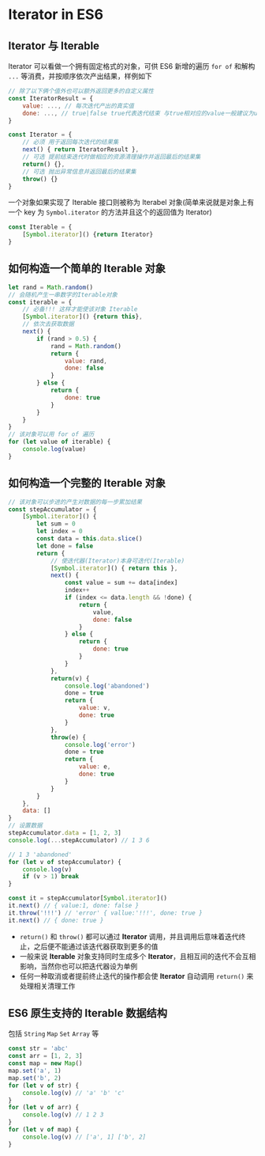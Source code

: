 # Iterator in ES6
## Iterator 与 Iterable
Iterator 可以看做一个拥有固定格式的对象，可供 ES6 新增的遍历 `for of` 和解构 `...` 等消费，并按顺序依次产出结果，样例如下
```js
// 除了以下俩个值外也可以额外返回更多的自定义属性
const IteratorResult = {
	value: ..., // 每次迭代产出的真实值
	done: ..., // true|false true代表迭代结束 与true相对应的value一般建议为undefined
}

const Iterator = {
	// 必须 用于返回每次迭代的结果集
	next() { return IteratorResult },
	// 可选 提前结束迭代时做相应的资源清理操作并返回最后的结果集
	return() {},
	// 可选 抛出异常信息并返回最后的结果集
	throw() {}
}
```
一个对象如果实现了 Iterable 接口则被称为 Iterabel 对象(简单来说就是对象上有一个 key 为 `Symbol.iterator` 的方法并且这个的返回值为 Iterator)
```js
const Iterable = {
	[Symbol.iterator]() {return Iterator}
}
```

## 如何构造一个简单的 Iterable 对象
```js
let rand = Math.random()
// 会随机产生一串数字的Iterable对象
const iterable = {
	// 必备!!! 这样才能使该对象 Iterable
	[Symbol.iterator]() {return this},
	// 依次去获取数据
	next() {
		if (rand > 0.5) {
			rand = Math.random()
			return {
				value: rand,
				done: false
			}
		} else {
			return {
				done: true
			}
		}
	}
}
// 该对象可以用 for of 遍历
for (let value of iterable) {
	console.log(value)
}
```

## 如何构造一个完整的 Iterable 对象
```js
// 该对象可以步进的产生对数据的每一步累加结果
const stepAccumulator = {
	[Symbol.iterator]() {
		let sum = 0
		let index = 0
		const data = this.data.slice()
		let done = false
		return {
			// 使迭代器(Iterator)本身可迭代(Iterable)
			[Symbol.iterator]() { return this },
			next() {
				const value = sum += data[index]
				index++
				if (index <= data.length && !done) {
					return {
						value,
						done: false
					}
				} else {
					return {
						done: true
					}
				}
			},
			return(v) {
				console.log('abandoned')
				done = true
				return {
					value: v,
					done: true
				}
			},
			throw(e) {
				console.log('error')
				done = true
				return {
					value: e,
					done: true
				}
			}
		}
	},
	data: []
}
// 设置数据
stepAccumulator.data = [1, 2, 3]
console.log(...stepAccumulator) // 1 3 6

// 1 3 'abandoned'
for (let v of stepAccumulator) {
	console.log(v)
	if (v > 1) break
}

const it = stepAccumulator[Symbol.iterator]()
it.next() // { value:1, done: false }
it.throw('!!!') // 'error' { vallue:'!!!', done: true }
it.next() // { done: true }
```
* `return()` 和 `throw()` 都可以通过 **Iterator** 调用，并且调用后意味着迭代终止，之后便不能通过该迭代器获取到更多的值
* 一般来说 **Iterable** 对象支持同时生成多个 **Iterator**，且相互间的迭代不会互相影响，当然你也可以把迭代器设为单例
* 任何一种取消或者提前终止迭代的操作都会使 **Iterator** 自动调用 `return()` 来处理相关清理工作

## ES6 原生支持的 Iterable 数据结构
包括 `String` `Map` `Set` `Array` 等
```js
const str = 'abc'
const arr = [1, 2, 3]
const map = new Map()
map.set('a', 1)
map.set('b', 2)
for (let v of str) {
	console.log(v) // 'a' 'b' 'c'
}
for (let v of arr) {
	console.log(v) // 1 2 3
}
for (let v of map) {
	console.log(v) // ['a', 1] ['b', 2]
}
```
